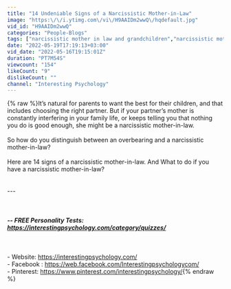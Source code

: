 ```yaml
---
title: "14 Undeniable Signs of a Narcissistic Mother-in-Law"
image: "https:\/\/i.ytimg.com\/vi\/H9AAIDm2wwQ\/hqdefault.jpg"
vid_id: "H9AAIDm2wwQ"
categories: "People-Blogs"
tags: ["narcissistic mother in law and grandchildren","narcissistic mother in law ruining marriage","narcissistic in laws and dysfunctional family"]
date: "2022-05-19T17:19:13+03:00"
vid_date: "2022-05-16T19:15:01Z"
duration: "PT7M54S"
viewcount: "154"
likeCount: "9"
dislikeCount: ""
channel: "Interesting Psychology"
---
```

{% raw %}It’s natural for parents to want the best for their children, and that includes choosing the right partner. But if your partner’s mother is constantly interfering in your family life, or keeps telling you that nothing you do is good enough, she might be a narcissistic mother-in-law.<br /><br />So how do you distinguish between an overbearing and a narcissistic mother-in-law?<br /><br />Here are 14 signs of a narcissistic mother-in-law. And What to do if you have a narcissistic mother-in-law?<br /><br /><br />---<br /><br />*****************************************************<br /><br />-- FREE Personality Tests:  <a rel="nofollow" target="blank" href="https://interestingpsychology.com/category/quizzes/">https://interestingpsychology.com/category/quizzes/</a><br /><br />*****************************************************<br /><br />- Website: <a rel="nofollow" target="blank" href="https://interestingpsychology.com/">https://interestingpsychology.com/</a><br />- Facebook : <a rel="nofollow" target="blank" href="https://web.facebook.com/Interestingpsychologycom/">https://web.facebook.com/Interestingpsychologycom/</a><br />- Pinterest: <a rel="nofollow" target="blank" href="https://www.pinterest.com/interestingpsychology/">https://www.pinterest.com/interestingpsychology/</a>{% endraw %}
